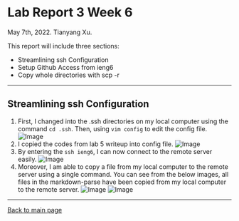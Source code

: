 # Lab Report 3 Week 6
May 7th, 2022. Tianyang Xu. 


This report will include three sections:
- Streamlining ssh Configuration
- Setup Github Access from ieng6
- Copy whole directories with scp -r

--- 

## Streamlining ssh Configuration
1. First, I changed into the .ssh directories on my local computer using the command `cd .ssh`. Then, using `vim config` to edit the config file. 
![Image](ab3-1.3.png)
2. I copied the codes from lab 5 writeup into config file. 
![Image](ab3-1.2.png)
3. By entering the `ssh ieng6`, I can now connect to the remote server easily.
![Image](ab3-1.3.png)
4. Moreover, I am able to copy a file from my local computer to the remote server using a single command. You can see from the below images, all files in the markdown-parse have been copied from my local computer to the remote server. 
![Image](ab3-1.4.png)
![Image](ab3-1.5.png)

---



[Back to main page](https://char15xu.github.io/cse15l-lab-reports/)